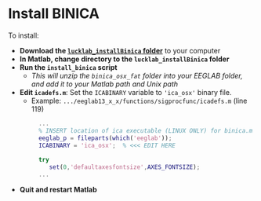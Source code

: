 # Install BINICA

To install:
- **Download the [`lucklab_installBinica` folder](https://github.com/lucklab/lucklab_installBinica)** to your computer
- **In Matlab, change directory to the `lucklab_installBinica` folder**
- **Run the `install_binica` script**
  - *This will unzip the `binica_osx_fat` folder into your EEGLAB folder, and add it to your Matlab path and Unix path*
- **Edit `icadefs.m`**:  Set the `ICABINARY` variable to `'ica_osx'` binary file.
  - Example: `.../eeglab13_x_x/functions/sigprocfunc/icadefs.m` (line 119)
    ```matlab
      ...
      % INSERT location of ica executable (LINUX ONLY) for binica.m below
      eeglab_p = fileparts(which('eeglab'));
      ICABINARY = 'ica_osx';  % <<< EDIT HERE
      
      try
         set(0,'defaultaxesfontsize',AXES_FONTSIZE);
      ...
      ```
- **Quit and restart Matlab**
